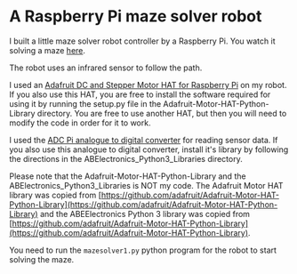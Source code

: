 # A Raspberry Pi maze solver robot

I built a little maze solver robot controller by a Raspberry Pi. You 
watch it solving a maze [here](https://youtu.be/M53tOSj7gX4).

The robot uses an infrared sensor to follow the path.

I used an [Adafruit DC and Stepper Motor HAT for Raspberry Pi](https://learn.adafruit.com/adafruit-dc-and-stepper-motor-hat-for-raspberry-pi/)
on my robot. If you also use this HAT, you are free to install the software 
required for using it by running the setup.py file in the 
Adafruit-Motor-HAT-Python-Library directory. You are free to use another 
HAT, but then you will need to modify the code in order for it to work.

I used the [ADC Pi analogue to digital converter](https://www.abelectronics.co.uk/p/69/adc-pi-raspberry-pi-analogue-to-digital-converter) 
for reading sensor data.
If you also use this analogue to digital converter, install it's library by 
following the directions in the ABElectronics_Python3_Libraries directory. 

Please note that the Adafruit-Motor-HAT-Python-Library and the 
ABElectronics_Python3_Libraries is NOT my code. The Adafruit Motor HAT 
library was copied from [https://github.com/adafruit/Adafruit-Motor-HAT-Python-Library](https://github.com/adafruit/Adafruit-Motor-HAT-Python-Library) 
and the ABEElectronics Python 3 library was copied from 
[https://github.com/adafruit/Adafruit-Motor-HAT-Python-Library](https://github.com/adafruit/Adafruit-Motor-HAT-Python-Library).

You need to run the ```mazesolver1.py``` python program for the robot 
to start solving the maze.
